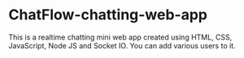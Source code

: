 # ChatFlow-chatting-web-app
This is a realtime chatting mini web app created using HTML, CSS, JavaScript, Node JS and Socket IO. You can add various users to it.
